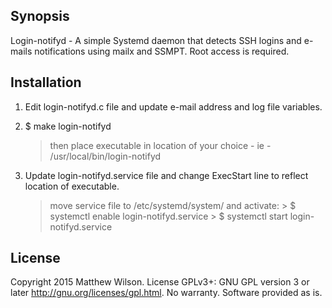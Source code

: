 ## Synopsis

Login-notifyd - A simple Systemd daemon that detects SSH logins and e-mails notifications using mailx and SSMPT. Root access is required. 

## Installation

1. Edit login-notifyd.c file and update e-mail address and log file variables.

2. $ make login-notifyd
	> then place executable in location of your choice - ie - /usr/local/bin/login-notifyd

3. Update login-notifyd.service file and change ExecStart line to reflect location of executable.
	> move service file to /etc/systemd/system/ and activate:
		> $ systemctl enable login-notifyd.service
		> $ systemctl start login-notifyd.service

## License
Copyright 2015 Matthew Wilson. 
License GPLv3+: GNU GPL version 3 or later <http://gnu.org/licenses/gpl.html>.
No warranty. Software provided as is.
